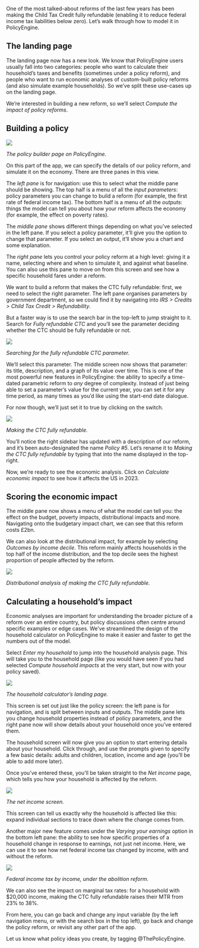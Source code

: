 One of the most talked-about reforms of the last few years has been making the Child Tax Credit fully refundable (enabling it to reduce federal income tax liabilities below zero). Let’s walk through how to model it in PolicyEngine.

## The landing page

The landing page now has a new look. We know that PolicyEngine users usually fall into two categories: people who want to calculate their household’s taxes and benefits (sometimes under a policy reform), and people who want to run economic analyses of custom-built policy reforms (and also simulate example households). So we’ve split these use-cases up on the landing page.

We’re interested in building a new reform, so we’ll select *Compute the impact of policy reforms*.

## Building a policy

![](https://cdn-images-1.medium.com/max/3200/0*4DGD1Jbyq5ljyNxX)

*The policy builder page on PolicyEngine.*

On this part of the app, we can specify the details of our policy reform, and simulate it on the economy. There are three panes in this view.

The *left pane* is for navigation: use this to select what the middle pane should be showing. The top half is a menu of all the *input parameters*: policy parameters you can change to build a reform (for example, the first rate of federal income tax). The bottom half is a menu of all the *outputs*: things the model can tell you about how your reform affects the economy (for example, the effect on poverty rates).

The *middle pane* shows different things depending on what you’ve selected in the left pane. If you select a policy parameter, it’ll give you the option to change that parameter. If you select an output, it’ll show you a chart and some explanation.

The *right pane* lets you control your policy reform at a high level: giving it a name, selecting where and when to simulate it, and against what baseline. You can also use this pane to move on from this screen and see how a specific household fares under a reform.

We want to build a reform that makes the CTC fully refundable: first, we need to select the right parameter. The left pane organises parameters by government department, so we could find it by navigating into *IRS > Credits > Child Tax Credit > Refundability*.

But a faster way is to use the search bar in the top-left to jump straight to it. Search for *Fully refundable CTC* and you’ll see the parameter deciding whether the CTC should be fully refundable or not.

![](https://cdn-images-1.medium.com/max/2844/0*E-av1hWDz0pqPrgH)

*Searching for the fully refundable CTC parameter.*

We’ll select this parameter. The middle screen now shows that parameter: its title, description, and a graph of its value over time. This is one of the most powerful new features in PolicyEngine: the ability to specify a time-dated parametric reform to *any* degree of complexity. Instead of just being able to set a parameter’s value for the current year, you can set it for any time period, as many times as you’d like using the start-end date dialogue.

For now though, we’ll just set it to true by clicking on the switch.

![](https://cdn-images-1.medium.com/max/3200/0*_vw5TE6Ee77qhYcI)

*Making the CTC fully refundable.*

You’ll notice the right sidebar has updated with a description of our reform, and it’s been auto-designated the name *Policy #5*. Let’s rename it to *Making the CTC fully refundable* by typing that into the name displayed in the top-right.

Now, we’re ready to see the economic analysis. Click on *Calculate economic impact* to see how it affects the US in 2023.

## Scoring the economic impact

The middle pane now shows a menu of what the model can tell you: the effect on the budget, poverty impacts, distributional impacts and more. Navigating onto the budgetary impact chart, we can see that this reform costs £2bn.

We can also look at the distributional impact, for example by selecting *Outcomes by income decile*. This reform mainly affects households in the top half of the income distribution, and the top decile sees the highest proportion of people affected by the reform.

![](https://cdn-images-1.medium.com/max/3200/0*XWRXPEI2SbcQxmRN)

*Distributional analysis of making the CTC fully refundable.*

## Calculating a household’s impact

Economic analyses are important for understanding the broader picture of a reform over an entire country, but policy discussions often centre around specific examples or edge cases. We’ve streamlined the design of the household calculator on PolicyEngine to make it easier and faster to get the numbers out of the model.

Select *Enter my household* to jump into the household analysis page. This will take you to the household page (like you would have seen if you had selected *Compute household impacts* at the very start, but now with your policy saved).

![](https://cdn-images-1.medium.com/max/3200/0*x3qORoKzds5BP2s7)

*The household calculator’s landing page.*

This screen is set out just like the policy screen: the left pane is for navigation, and is split between inputs and outputs. The middle pane lets you change household properties instead of policy parameters, and the right pane now will show details about your household once you’ve entered them.

The household screen will now give you an option to start entering details about your household. Click through, and use the prompts given to specify a few basic details: adults and children, location, income and age (you’ll be able to add more later).

Once you’ve entered these, you’ll be taken straight to the *Net income* page, which tells you how your household is affected by the reform.

![](https://cdn-images-1.medium.com/max/3200/0*7e4eDhkrqdHUeMHb)

*The net income screen.*

This screen can tell us exactly why the household is affected like this: expand individual sections to trace down where the change comes from.

Another major new feature comes under the *Varying your earnings* option in the bottom left pane: the ability to see how specific properties of a household change in response to earnings, not just net income. Here, we can use it to see how net federal income tax changed by income, with and without the reform.

![](https://cdn-images-1.medium.com/max/3200/0*kcL3FBhilVYAFuJh)

*Federal income tax by income, under the abolition reform.*

We can also see the impact on marginal tax rates: for a household with $20,000 income, making the CTC fully refundable raises their MTR from 23% to 38%.

From here, you can go back and change any input variable (by the left navigation menu, or with the search box in the top left), go back and change the policy reform, or revisit any other part of the app.

Let us know what policy ideas you create, by tagging @ThePolicyEngine.

